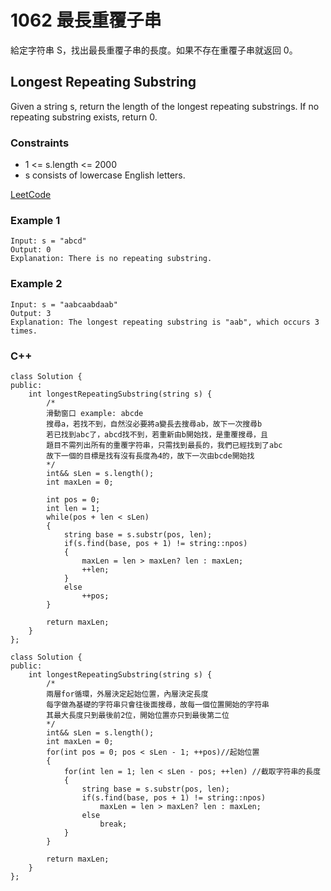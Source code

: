 # 1062 最長重覆子串

給定字符串 S，找出最長重覆子串的長度。如果不存在重覆子串就返回 0。


## Longest Repeating Substring

Given a string s, return the length of the longest repeating substrings. If no repeating substring exists, return 0.

### Constraints

* 1 <= s.length <= 2000
* s consists of lowercase English letters.

[LeetCode](https://leetcode-cn.com/problems/longest-repeating-substring/)


### Example 1

```
Input: s = "abcd"
Output: 0
Explanation: There is no repeating substring.
```

### Example 2

```
Input: s = "aabcaabdaab"
Output: 3
Explanation: The longest repeating substring is "aab", which occurs 3 times.
```

### C++ 

```
class Solution {
public:
    int longestRepeatingSubstring(string s) {
        /*
        滑動窗口 example: abcde
        搜尋a，若找不到，自然沒必要將a變長去搜尋ab，故下一次搜尋b
        若已找到abc了，abcd找不到，若重新由b開始找，是重覆搜尋，且
        題目不需列出所有的重覆字符串，只需找到最長的，我們已經找到了abc
        故下一個的目標是找有沒有長度為4的，故下一次由bcde開始找
        */
        int&& sLen = s.length();
        int maxLen = 0;
        
        int pos = 0; 
        int len = 1;
        while(pos + len < sLen)
        {
            string base = s.substr(pos, len);
            if(s.find(base, pos + 1) != string::npos)
            {    
                maxLen = len > maxLen? len : maxLen;
                ++len;
            }
            else
                ++pos;
        }

        return maxLen;
    }
};
```

```
class Solution {
public:
    int longestRepeatingSubstring(string s) {
        /*
        兩層for循環，外層決定起始位置，內層決定長度
        每字做為基礎的字符串只會往後面搜尋，故每一個位置開始的字符串
        其最大長度只到最後前2位，開始位置亦只到最後第二位
        */
        int&& sLen = s.length();
        int maxLen = 0;
        for(int pos = 0; pos < sLen - 1; ++pos)//起始位置
        {
            for(int len = 1; len < sLen - pos; ++len) //截取字符串的長度
            {
                string base = s.substr(pos, len);                
                if(s.find(base, pos + 1) != string::npos)
                    maxLen = len > maxLen? len : maxLen;
                else
                    break;
            }
        }

        return maxLen;
    }
};
```
